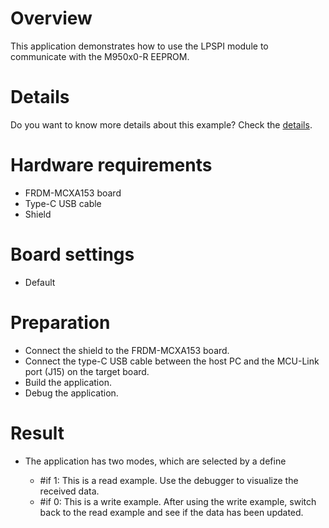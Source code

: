 Overview
========
This application demonstrates how to use the LPSPI module to communicate with the M950x0-R EEPROM.

Details
====================
Do you want to know more details about this example? Check the [details](./readme_details.md).

Hardware requirements
=====================
- FRDM-MCXA153 board
- Type-C USB cable
- Shield

Board settings
==============
- Default

Preparation
===========
- Connect the shield to the FRDM-MCXA153 board.
- Connect the type-C USB cable between the host PC and the MCU-Link port (J15) on the target board.
- Build the application.
- Debug the application.

Result
======
- The application has two modes, which are selected by a define

    - #if 1: This is a read example. Use the debugger to visualize the received data.
    - #if 0: This is a write example. After using the write example, switch back to the read example and see if the data has been updated.
